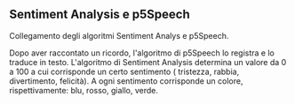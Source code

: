 ## Sentiment Analysis e p5Speech ##

Collegamento degli algoritmi Sentiment Analys e p5Speech.

Dopo aver raccontato un ricordo, l'algoritmo di p5Speech lo registra e lo traduce in testo. L'algoritmo di Sentiment Analysis determina un valore da 0 a 100 a cui corrisponde un certo sentimento ( tristezza, rabbia, divertimento, felicità). A ogni sentimento corrisponde un colore, rispettivamente: blu, rosso, giallo, verde. 
